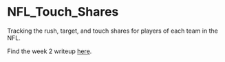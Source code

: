 # NFL_Touch_Shares
Tracking the rush, target, and touch shares for players of each team in the NFL. 

Find the week 2 writeup [here].

[here]: https://ckirch8.github.io/2020/09/22/NFL-touch-shares-week-2.html
